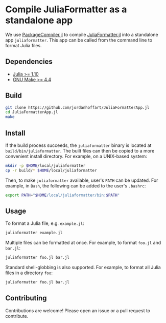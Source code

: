 # Compile JuliaFormatter as a standalone app

We use [PackageCompiler.jl](https://github.com/JuliaLang/PackageCompiler.jl)
to compile [JuliaFormatter.jl](https://github.com/domluna/JuliaFormatter.jl)
into a standalone app `juliaformatter`.
This app can be called from the command line to format Julia files.

## Dependencies
*   [Julia >= 1.10](https://julialang.org/install/)
*   [GNU Make >= 4.4](https://www.gnu.org/software/make/make.html)

## Build
```bash
git clone https://github.com/jordanhoffart/JuliaFormatterApp.jl
cd JuliaFormatterApp.jl
make
```

## Install
If the build process succeeds, the `juliaformatter` binary is located at 
`build/bin/juliaformatter`.
The built files can then be copied to a more convenient install directory.
For example, on a UNIX-based system:

```bash
mkdir -p $HOME/local/juliaformatter
cp -r build/* $HOME/local/juliaformatter
```

Then, to make `juliaformatter` available, user's `PATH` can be updated.
For example, in `Bash`, the following can be added to the user's `.bashrc`:

```bash
export PATH="$HOME/local/juliaformatter/bin:$PATH"
```

## Usage
To format a Julia file, e.g. `example.jl`:

```bash
juliaformatter example.jl
```

Multiple files can be formatted at once.
For example, to format `foo.jl` and `bar.jl`:

```bash
juliaformatter foo.jl bar.jl
```

Standard shell-globbing is also supported.
For example, to format all Julia files in a directory `foo`:

```bash
juliaformatter foo.jl bar.jl
```

## Contributing

Contributions are welcome!
Please open an issue or a pull request to contribute.
